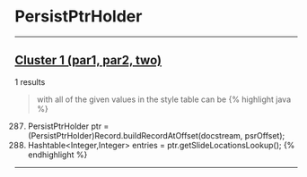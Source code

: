 # PersistPtrHolder

***

## [Cluster 1 (par1, par2, two)](./1)
1 results
> with all of the given values in the style table can be 
{% highlight java %}
287. PersistPtrHolder ptr = (PersistPtrHolder)Record.buildRecordAtOffset(docstream, psrOffset);
289. Hashtable<Integer,Integer> entries = ptr.getSlideLocationsLookup();
{% endhighlight %}

***

